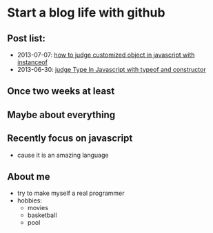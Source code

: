 Start a blog life with github
=====================

## Post list:
- 2013-07-07:    [how to judge customized object in javascript with instanceof][how_to_judge_customized_object_with_instanceof]
- 2013-06-30:    [judge Type In Javascript with typeof and constructor][judge_Type_In_Javascript]

## Once two weeks at least

## Maybe about everything

## Recently focus on javascript
- cause it is an amazing language

## About me
- try to make myself a real programmer
- hobbies: 
    - movies
    - basketball
    - pool

[how_to_judge_customized_object_with_instanceof]: ..master/judgeJavaScriptType/how_to_judge_customized_object.md
[judge_Type_In_Javascript]: ..master/judgeJavaScriptType/judge_Type_In_Javascript.md
